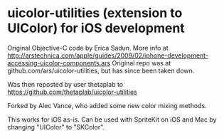 # uicolor-utilities (extension to UIColor) for iOS development

Original Objective-C code by Erica Sadun.
More info at http://arstechnica.com/apple/guides/2009/02/iphone-development-accessing-uicolor-components.ars
Original repo was at github.com/ars/uicolor-utilities, but has since been taken down.

Was then reposted by user thetaplab to https://github.com/thetaplab/uicolor-utilities

Forked by Alec Vance, who added some new color mixing methods.

This works for iOS as-is. Can be used with SpriteKit on iOS and Mac by changing "UIColor" to "SKColor".
